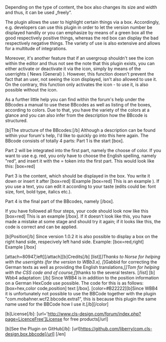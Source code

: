 Depending on the type of content, the box also changes its size and width and thus, it can be used „freely“.

The plugin allows the user to highlight certain things via a box. Accordingly, e.g. developers can use this plugin in order to let the version number be displayed handily or you can emphasize by means of a green box all the good respectively positive things, whereas the red box can display the bad respectively negative things. The variety of use is also extensive and allows for a multitude of integrations.

Moreover, it's another feature that if an usergroup shouldn't see the icon within the editor and thus not see the note that this plugin exists, you can either activate or deactivate it via the icon, simply by means of the userrights ( News (General) ). However, this function doesn't prevent the fact that an user, not seeing the icon displayed, isn't also allowed to use it. On the contrary, this function only activates the icon - to use it, is also possible without the icon.

As a further little help you can find within the forum's help under the BBcodes a manual to use these BBcodes as well as listing of the boxes, according to colors. Due to that, you have the variety of the colors at a glance and you can also infer from the description how the BBcode is structured.

[b]The structure of the BBcodes:[/b]
Although a description can be found within your forum's help, I'd like to quickly go into this here again. The BBcode consists of totally 4 parts: 
Part 1 is the start [box].

Part 2 will be integrated into the first part, namely the choose of color. If you want to use e.g. red, you only have to choose the English spelling, namely "red“, and insert it with the = token into the first part. This would look like this: [box=red]

Part 3 is the content, which should be displayed in the box. You write it down or insert it after [box=red] (Example [box=red] This is an example ). If you use a text, you can edit it according to your taste (edits could be: font size, font, bold type, italics etc.).

Part 4 is the final part of the BBcodes, namely [/box].

If you have followed all four steps, your code should look now like this [box=red] This is an example [/box]. If it doesn't look like this, you have made a mistake at some stage and should try it again; if it looks like this, the code is correct and can be applied.


[b]Position[/b]
Since version 1.0.2 it is also possible to display a box on the right hand side, respecively left hand side. Example: [box=red,right] Example [/box]


[attach=80947,left][/attach][b]Credits[/b]
[list][*]Thanks to Norse for helping with the userrights (for the version to WBb3.x),
[*]Gabbid for correcting the German texts as well as providing the English translations,[*]Tom for helping with the CSS code and of course,[*]thanks to the several testers.
[/list]
[b]
Wbb4 adaptation: [/b]
Since WBB4 is in addition to the position information on a German HexCode use possible. The code for this is as follows: [box=hex,color code,position] text [/box].
[color=#B22222][b]Since WBB4 it is unfortunately not possible to use the BBCode together with the plugin "com.mobahner.wcf2.bbcode.extra1", this is because this plugin the same name used for the BBCode how I use it.[/b][/color]

[b]License[/b]: [url='http://www.cls-design.com/forum/index.php?page=LicenceFree']License for free products[/url]

[b]See the Plugin on GitHub[/b]: [url]https://github.com/liberry/com.cls-design.box.bbcode[/url]
[/en]
